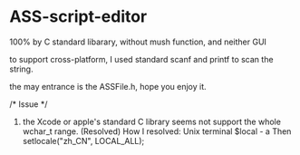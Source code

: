 # ASS-script-editor

100% by C standard libarary, without mush function, and neither GUI

to support cross-platform, I used standard scanf and printf to scan the string.

the may entrance is the ASSFile.h, hope you enjoy it.

/* Issue */

1. the Xcode or apple's standard C library seems not support the whole wchar_t range. (Resolved)
How I resolved:
  Unix terminal $local - a
  Then setlocale("zh_CN", LOCAL_ALL);
